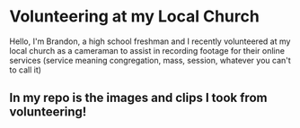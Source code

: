 # Volunteering at my Local Church
Hello, I'm Brandon, a high school freshman and I recently volunteered at my local church as a cameraman to assist in recording footage for their online services (service meaning congregation, mass, session, whatever you can't to call it)

## In my repo is the images and clips I took from volunteering!
